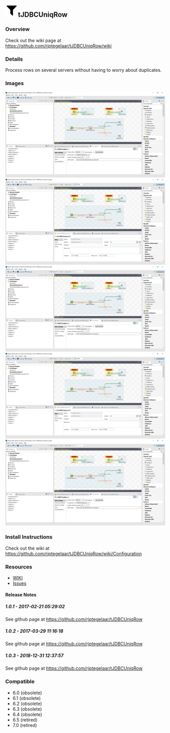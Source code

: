 ## <img src='./logo.jpg' width='40' height='40'>tJDBCUniqRow

### Overview
Check out the wiki page at https://github.com/rjptegelaar/tJDBCUniqRow/wiki
### Details
Process rows on several servers without having to worry about duplicates.
### Images
<a href='./screenshots/v_1.0.3__6.jpg'><img src='./screenshots/v_1.0.3__6.jpg' ></a>
<a href='./screenshots/v_1.0.3__5.jpg'><img src='./screenshots/v_1.0.3__5.jpg' ></a>
<a href='./screenshots/v_1.0.2__4.jpg'><img src='./screenshots/v_1.0.2__4.jpg' ></a>
<a href='./screenshots/v_1.0.2__3.jpg'><img src='./screenshots/v_1.0.2__3.jpg' ></a>
<a href='./screenshots/v_1.0.1__2.jpg'><img src='./screenshots/v_1.0.1__2.jpg' ></a>


### Install Instructions
Check out the wiki at https://github.com/rjptegelaar/tJDBCUniqRow/wiki/Configuration
### Resources
 * <a href=https://github.com/rjptegelaar/tJDBCUniqRow/wiki>WIKI</a>
 * <a href=https://github.com/rjptegelaar/tJDBCUniqRow/issues>Issues</a>

#### Release Notes

##### 1.0.1 - 2017-02-21 05:29:02
See github page at https://github.com/rjptegelaar/tJDBCUniqRow
##### 1.0.2 - 2017-03-29 11:16:18
See github page at https://github.com/rjptegelaar/tJDBCUniqRow
##### 1.0.3 - 2018-12-31 12:37:57
See github page at https://github.com/rjptegelaar/tJDBCUniqRow
### Compatible
 -  6.0 (obsolete)
 -   6.1 (obsolete)
 -   6.2 (obsolete)
 -   6.3 (obsolete)
 -   6.4 (obsolete)
 -  6.5 (retired)
 -  7.0 (retired)